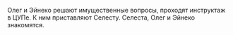 Олег и Эйнеко решают имущественные вопросы, проходят инструктаж в ЦУПе. К ним приставляют Селесту. Селеста, Олег и Эйнеко знакомятся.